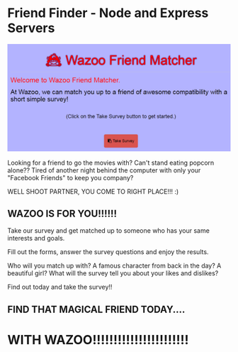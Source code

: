 # Friend Finder - Node and Express Servers

![alt text](./app/public/img/wazoo.png)

Looking for a friend to go the movies with?  Can't stand eating popcorn alone??  Tired of another night behind the computer with only your "Facebook Friends" to keep you company?

WELL SHOOT PARTNER, YOU COME TO RIGHT PLACE!!! :)  

##                                      WAZOO IS FOR YOU!!!!!!
                                      
                                      
Take our survey and get matched up to someone who has your same interests and goals.  

Fill out the forms, answer the survey questions and enjoy the results.

Who will you match up with?  A famous character from back in the day?  A beautiful girl?  What will the survey tell you about your likes and dislikes?

Find out today and take the survey!!

##                                        FIND THAT MAGICAL FRIEND TODAY....
                                              
#                                                WITH WAZOO!!!!!!!!!!!!!!!!!!!!!!!
